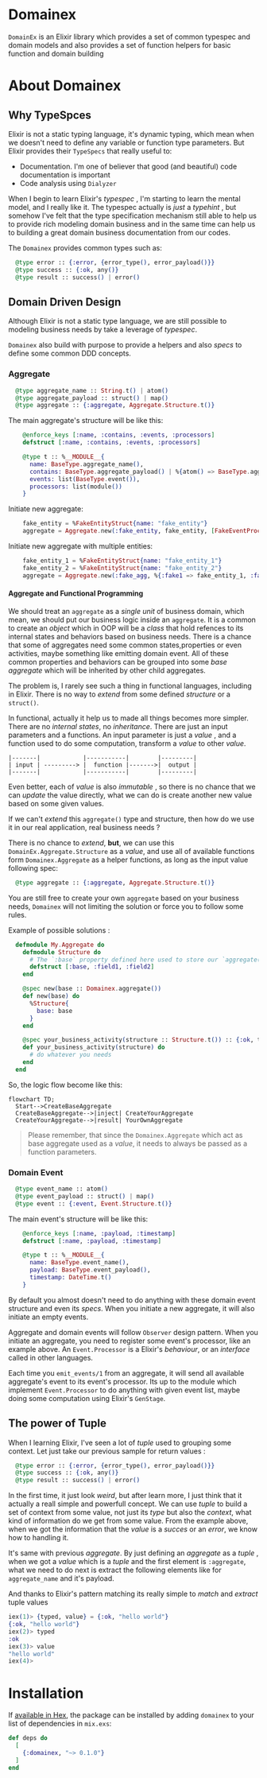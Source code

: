 # Domainex

`DomainEx` is an Elixir library which provides a set of common typespec and domain models and also provides
a set of function helpers for basic function and domain building  

# About Domainex

## Why TypeSpces

Elixir is not a static typing language, it's dynamic typing, which mean when we doesn't need to define any variable
or function type parameters. But Elixir provides their `TypeSpecs` that really useful to: 

- Documentation. I'm one of believer that good (and beautiful) code documentation is important
- Code analysis using `Dialyzer`

When I begin to learn Elixir's *typespec* , I'm starting to learn the mental model, and I really like it. The typespec
actually is *just* a *typehint* , but somehow I've felt that the type specification mechanism still able to help us to provide rich modeling domain business and in the same time can help us to building a great domain business documentation
from our codes.

The `Domainex` provides common types such as: 

```elixir
  @type error :: {:error, {error_type(), error_payload()}}
  @type success :: {:ok, any()}
  @type result :: success() | error()
```

## Domain Driven Design

Although Elixir is not a static type language, we are still possible to modeling business needs by take a leverage of *typespec*.

`Domainex` also build with purpose to provide a helpers and also *specs* to define some common DDD concepts.

### Aggregate

```elixir
  @type aggregate_name :: String.t() | atom()
  @type aggregate_payload :: struct() | map()
  @type aggregate :: {:aggregate, Aggregate.Structure.t()}
```

The main aggregate's structure will be like this: 

```elixir
    @enforce_keys [:name, :contains, :events, :processors]
    defstruct [:name, :contains, :events, :processors]

    @type t :: %__MODULE__{
      name: BaseType.aggregate_name(),
      contains: BaseType.aggregate_payload() | %{atom() => BaseType.aggregate_payload()},
      events: list(BaseType.event()),
      processors: list(module())
    }
```

Initiate new aggregate: 

```elixir
    fake_entity = %FakeEntityStruct{name: "fake_entity"}
    aggregate = Aggregate.new(:fake_entity, fake_entity, [FakeEventProcessor])
```

Initiate new aggregate with multiple entities:

```elixir
    fake_entity_1 = %FakeEntityStruct{name: "fake_entity_1"}
    fake_entity_2 = %FakeEntityStruct{name: "fake_entity_2"}
    aggregate = Aggregate.new(:fake_agg, %{:fake1 => fake_entity_1, :fake2 => fake_entity_2}, [FakeEventProcessor])
```

#### Aggregate and Functional Programming

We should treat an `aggregate` as a *single unit* of business domain, which mean, we should put our business logic inside an `aggregate`. It is a common to create an *object* which in OOP will be a *class* that hold refences to its internal states and behaviors based on business needs. There is a chance that some of aggregates need some common states,properties or even activities, maybe something like emitting domain event. All of these common properties and behaviors can be grouped into some *base aggregate* which will be inherited by other child aggregates. 

The problem is, I rarely see such a thing in functional languages, including in Elixir. There is no way to *extend* from some defined *structure* or a `struct()`.

In functional, actually it help us to made all things becomes more simpler. There are no *internal states*, no *inheritance*. There are just an input parameters and a functions. An input parameter is just a *value* , and a function used to do some computation, transform a *value* to other *value*.

```
|-------|            |-----------|        |---------|
| input | ---------> |  function |------->|  output |
|-------|            |-----------|        |---------|
```

Even better, each of *value* is also *immutable* , so there is no chance that we can *update* the value directly, what we can do is create another new value based on some given values.

If we can't *extend* this `aggregate()` type and structure, then how do we use it in our real application, real business needs ?

There is no chance to *extend*, **but**, we can use this `DomainEx.Aggregate.Structure` as a *value*, and use all of available functions form `Domainex.Aggregate` as a helper functions, as long as the input value following spec: 

```elixir
  @type aggregate :: {:aggregate, Aggregate.Structure.t()}
```

You are still free to create your own `aggregate` based on your business needs, `Domainex` will not limiting the solution or force you to follow some rules.

Example of possible solutions : 

```elixir
  defmodule My.Aggregate do
    defmodule Structure do
      # The `:base` property defined here used to store our `aggregate()` type
      defstruct [:base, :field1, :field2]
    end

    @spec new(base :: Domainex.aggregate())
    def new(base) do
      %Structure{
        base: base
      }
    end

    @spec your_business_activity(structure :: Structure.t()) :: {:ok, term()} | {:error, term()}
    def your_business_activity(structure) do
      # do whatever you needs
    end
  end
```

So, the logic flow become like this: 

```mermaid
flowchart TD;
  Start-->CreateBaseAggregate
  CreateBaseAggregate-->|inject| CreateYourAggregate
  CreateYourAggregate-->|result| YourOwnAggregate
```

> Please remember, that since the `Domainex.Aggregate` which act as base aggregate used as a *value*, it needs to always be passed as a function parameters. 

### Domain Event

```elixir
  @type event_name :: atom()
  @type event_payload :: struct() | map()
  @type event :: {:event, Event.Structure.t()}
```

The main event's structure will be like this: 

```elixir
    @enforce_keys [:name, :payload, :timestamp]
    defstruct [:name, :payload, :timestamp]

    @type t :: %__MODULE__{
      name: BaseType.event_name(),
      payload: BaseType.event_payload(),
      timestamp: DateTime.t()
    }
```

By default you almost doesn't need to do anything with these domain event structure and even its *specs*. When you
initiate a new aggregate, it will also initiate an empty events.

Aggregate and domain events will follow `Observer` design pattern. When you initiate an aggregate, you need to register
some event's processor, like an example above.  An `Event.Processor` is a Elixir's *behaviour*, or an *interface* called in other languages.

Each time you `emit_events/1` from an aggregate, it will send all available aggregate's event to its event's processor. Its up to the module which implement `Event.Processor` to do anything with given event list, maybe doing some computation using Elixir's `GenStage`.  

## The power of Tuple

When I learning Elixir, I've seen a lot of *tuple* used to grouping some context. Let just take our previous sample for return values : 

```elixir
  @type error :: {:error, {error_type(), error_payload()}}
  @type success :: {:ok, any()}
  @type result :: success() | error()
```

In the first time, it just look *weird*, but after learn more, I just think that it actually a reall simple and powerfull concept. We can use *tuple* to build a set of context from some value, not just its *type* but also the *context*, what kind of information do we get from some value. From the example above, when we got the information that the *value* is a *succes* or an *error*, we know how to handling it.

It's same with previous *aggregate*. By just defining an *aggregate* as a *tuple* , when we got a *value* which is a *tuple* and the first element is `:aggregate`, what we need to do next is extract the following elements like for `aggregate_name` and it's payload.

And thanks to Elixir's pattern matching its really simple to *match* and *extract* tuple values

```elixir
iex(1)> {typed, value} = {:ok, "hello world"}
{:ok, "hello world"}
iex(2)> typed
:ok
iex(3)> value
"hello world"
iex(4)> 
```

# Installation

If [available in Hex](https://hex.pm/docs/publish), the package can be installed
by adding `domainex` to your list of dependencies in `mix.exs`:

```elixir
def deps do
  [
    {:domainex, "~> 0.1.0"}
  ]
end
```
